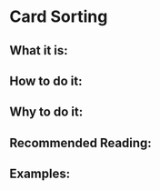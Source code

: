 # Card Sorting

## What it is:

## How to do it:

## Why to do it:

## Recommended Reading:

## Examples:
